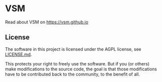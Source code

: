 # VSM

Read about VSM on https://vsm.github.io

## License

The software in this project is licensed under the AGPL license, see [LICENSE.md](LICENSE.md).

This protects your right to freely use the software. But if you (or others) make modifications to the source code, the goal is that those modifications have to be contributed back to the community, to the benefit of all.
